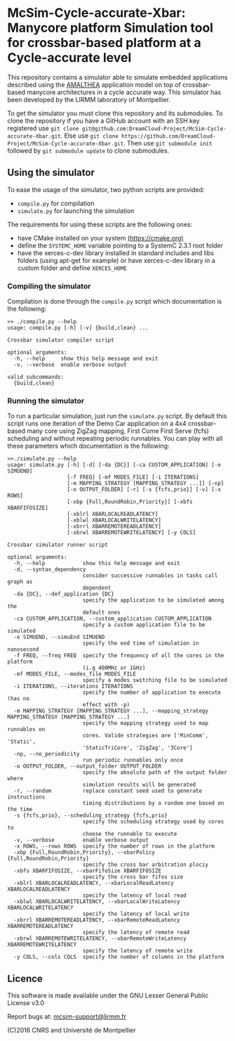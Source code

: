 # McSim-Cycle-accurate-Xbar: Manycore platform Simulation tool for crossbar-based platform at a Cycle-accurate level

This repository contains a simulator able to simulate embedded applications described using
the [AMALTHEA](http://www.amalthea-project.org/) application model on top of crossbar-based manycore architectures in a cycle accurate way. This simulator has been developed by the LIRMM laboratory of Montpellier.


To get the simulator you must clone this repository and its submodules. To clone the repository if you have a GitHub account with an SSH key registered use `git clone git@github.com:DreamCloud-Project/McSim-Cycle-accurate-Xbar.git`. Else use `git clone https://github.com/DreamCloud-Project/McSim-Cycle-accurate-Xbar.git`. Then use `git submodule init` followed by `git submodule update` to clone submodules.

## Using the simulator

To ease the usage of the simulator, two python scripts are provided:  

- `compile.py` for compilation  
- `simulate.py` for launching the simulation  

The requirements for using these scripts are the following ones:  

- have CMake installed on your system [(https://cmake.org)](https://cmake.org/)
- define the `SYSTEMC_HOME` variable pointing to a SystemC 2.3.1 root folder
- have the xerces-c-dev library installed in standard includes and libs folders (using apt-get for example)
  or have xerces-c-dev library in a custom folder and define `XERCES_HOME`

### Compiling the simulator

Compilation is done through the `compile.py` script which documentation is the following:  

```
>> ./compile.py --help
usage: compile.py [-h] [-v] {build,clean} ...

Crossbar simulator compiler script

optional arguments:
  -h, --help     show this help message and exit
  -v, --verbose  enable verbose output

valid subcommands:
  {build,clean}
```

### Running the simulator

To run a particular simulation, just run the `simulate.py` script. By
default this script runs one iteration of the Demo Car application on
a 4x4 crossbar-based many core using ZigZag mapping, First Come First Serve (fcfs)
scheduling and without repeating periodic runnables.  You can play
with all these parameters which documentation is the following:

```
>>./simulate.py --help
usage: simulate.py [-h] [-d] [-da {DC}] [-ca CUSTOM_APPLICATION] [-e SIMUEND]
                   [-f FREQ] [-mf MODES_FILE] [-i ITERATIONS]
                   [-m MAPPING_STRATEGY [MAPPING_STRATEGY ...]] [-np]
                   [-o OUTPUT_FOLDER] [-r] [-s {fcfs,prio}] [-v] [-x ROWS]
                   [-xbp {Full,RoundRobin,Priority}] [-xbfs XBARFIFOSIZE]
                   [-xblrl XBARLOCALREADLATENCY]
                   [-xblwl XBARLOCALWRITELATENCY]
                   [-xbrrl XBARREMOTEREADLATENCY]
                   [-xbrwl XBARREMOTEWRITELATENCY] [-y COLS]

Crossbar simulator runner script

optional arguments:
  -h, --help            show this help message and exit
  -d, --syntax_dependency
                        consider successive runnables in tasks call graph as
                        dependent
  -da {DC}, --def_application {DC}
                        specify the application to be simulated among the
                        default ones
  -ca CUSTOM_APPLICATION, --custom_application CUSTOM_APPLICATION
                        specify a custom application file to be simulated
  -e SIMUEND, --simuEnd SIMUEND
                        specify the end time of simulation in nanosecond
  -f FREQ, --freq FREQ  specify the frequency of all the cores in the platform
                        (i.g 400MHz or 1GHz)
  -mf MODES_FILE, --modes_file MODES_FILE
                        specify a modes switching file to be simulated
  -i ITERATIONS, --iterations ITERATIONS
                        specify the number of application to execute (has no
                        effect with -p)
  -m MAPPING_STRATEGY [MAPPING_STRATEGY ...], --mapping_strategy MAPPING_STRATEGY [MAPPING_STRATEGY ...]
                        specify the mapping strategy used to map runnables on
                        cores. Valide strategies are ['MinComm', 'Static',
                        'StaticTriCore', 'ZigZag', '3Core']
  -np, --no_periodicity
                        run periodic runnables only once
  -o OUTPUT_FOLDER, --output_folder OUTPUT_FOLDER
                        specify the absolute path of the output folder where
                        simulation results will be generated
  -r, --random          replace constant seed used to generate instructions
                        timing distributions by a random one based on the time
  -s {fcfs,prio}, --scheduling_strategy {fcfs,prio}
                        specify the scheduling strategy used by cores to
                        choose the runnable to execute
  -v, --verbose         enable verbose output
  -x ROWS, --rows ROWS  specify the number of rows in the platform
  -xbp {Full,RoundRobin,Priority}, --xbarPolicy {Full,RoundRobin,Priority}
                        specify the cross bar arbitration plociy
  -xbfs XBARFIFOSIZE, --xbarFifoSize XBARFIFOSIZE
                        specify the cross bar fifos size
  -xblrl XBARLOCALREADLATENCY, --xbarLocalReadLatency XBARLOCALREADLATENCY
                        specify the latency of local read
  -xblwl XBARLOCALWRITELATENCY, --xbarLocalWriteLatency XBARLOCALWRITELATENCY
                        specify the latency of local write
  -xbrrl XBARREMOTEREADLATENCY, --xbarRemoteReadLatency XBARREMOTEREADLATENCY
                        specify the latency of remote read
  -xbrwl XBARREMOTEWRITELATENCY, --xbarRemoteWriteLatency XBARREMOTEWRITELATENCY
                        specify the latency of remote write
  -y COLS, --cols COLS  specify the number of columns in the platform
```

## Licence

This software is made available under the  GNU Lesser General Public License v3.0

Report bugs at: mcsim-support@lirmm.fr  

(C)2016 CNRS and Université de Montpellier
